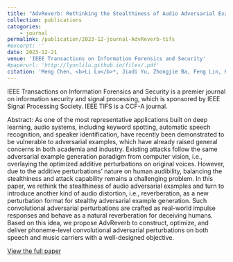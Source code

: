 ```yaml
---
title: "AdvReverb: Rethinking the Stealthiness of Audio Adversarial Examples to Human Perception"
collection: publications
catogories: 
    - journal
permalink: /publication/2023-12-journal-AdvReverb-tifs
#excerpt: ''
date: 2023-12-21
venue: 'IEEE Transactions on Information Forensics and Security'
#paperurl: 'http://lynnlilu.github.io/files/.pdf'
citation: 'Meng Chen, <b>Li Lu</b>*, Jiadi Yu, Zhongjie Ba, Feng Lin, Kui Ren. &quot;AdvReverb: Rethinking the Stealthiness of Audio Adversarial Examples to Human Perception.&quot; <i>IEEE Transactions on Information Forensics and Security</i>. 19, pp. 1948-1962. 2024. doi: 10.1109/TIFS.2023.3345639.'
---
```


IEEE Transactions on Information Forensics and Security is a premier journal on information security and signal processing, which is sponsored by IEEE Signal Processing Society. IEEE TIFS is a CCF-A journal.

Abstract: As one of the most representative applications built on deep learning, audio systems, including keyword spotting, automatic speech recognition, and speaker identification, have recently been demonstrated to be vulnerable to adversarial examples, which have already raised general concerns in both academia and industry. Existing attacks follow the same adversarial example generation paradigm from computer vision, i.e., overlaying the optimized additive perturbations on original voices. However, due to the additive perturbations’ nature on human audibility, balancing the stealthiness and attack capability remains a challenging problem. In this paper, we rethink the stealthiness of audio adversarial examples and turn to introduce another kind of audio distortion, i.e., reverberation, as a new perturbation format for stealthy adversarial example generation. Such convolutional adversarial perturbations are crafted as real-world impulse responses and behave as a natural reverberation for deceiving humans. Based on this idea, we propose AdvReverb to construct, optimize, and deliver phoneme-level convolutional adversarial perturbations on both speech and music carriers with a well-designed objective. 

[View the full paper](https://ieeexplore.ieee.org/document/10368060)

